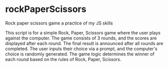 # rockPaperScissors

Rock paper scissors game
a practice of my JS skills

This script is for a simple Rock, Paper, Scissors game
where the user plays against the computer.
The game consists of 3 rounds, and the scores are displayed after each round.
The final result is announced after all rounds are completed.
The user inputs their choice via a prompt, and the computer's choice is randomly generated.
The game logic determines the winner of each round based on the rules of Rock, Paper, Scissors.
